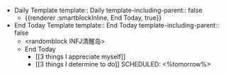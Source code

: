 - Daily Template
  template:: Daily
  template-including-parent:: false
	- {{renderer :smartblockInline, End Today, true}}
- End Today Template
  template:: End Today
  template-including-parent:: false
	- <randomblock INFJ清醒岛>
	- End Today
		- [[3 things I appreciate myself]]
		- [[3 things I determine to do]]
		  SCHEDULED: <%tomorrow%>